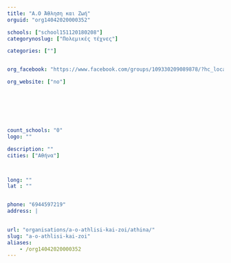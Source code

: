 ```yaml
---
title: "Α.Ο Άθληση και Ζωή"
orguid: "org14042020000352"

schools: ["school151120180208"]
categorynoslug: ["Πολεμικές τέχνες"]

categories: [""]


org_facebook: "https://www.facebook.com/groups/109330209089878/?hc_location=stream"

org_website: ["no"]







count_schools: "0"
logo: ""

description: ""
cities: ["Αθήνα"]



long: ""
lat : ""


phone: "6944597219"
address: |
    

url: "organisations/a-o-athlisi-kai-zoi/athina/"
slug: "a-o-athlisi-kai-zoi"
aliases:
    - /org14042020000352
---
```



